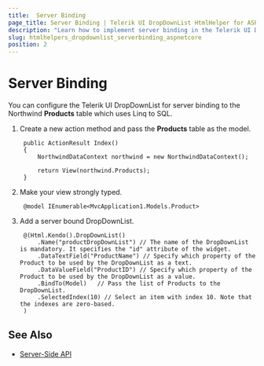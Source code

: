 ```yaml
---
title:  Server Binding
page_title: Server Binding | Telerik UI DropDownList HtmlHelper for ASP.NET Core
description: "Learn how to implement server binding in the Telerik UI DropDownList HtmlHelper for ASP.NET Core (MVC 6 or ASP.NET Core MVC)."
slug: htmlhelpers_dropdownlist_serverbinding_aspnetcore
position: 2
---
```


# Server Binding

You can configure the Telerik UI DropDownList for server binding to the Northwind **Products** table which uses Linq to SQL.

1. Create a new action method and pass the **Products** table as the model.

        public ActionResult Index()
        {
            NorthwindDataContext northwind = new NorthwindDataContext();

            return View(northwind.Products);
        }

1. Make your view strongly typed.

        @model IEnumerable<MvcApplication1.Models.Product>

1. Add a server bound DropDownList.

        @(Html.Kendo().DropDownList()
            .Name("productDropDownList") // The name of the DropDownList is mandatory. It specifies the "id" attribute of the widget.
            .DataTextField("ProductName") // Specify which property of the Product to be used by the DropDownList as a text.
            .DataValueField("ProductID") // Specify which property of the Product to be used by the DropDownList as a value.
            .BindTo(Model)   // Pass the list of Products to the DropDownList.
            .SelectedIndex(10) // Select an item with index 10. Note that the indexes are zero-based.
        )

## See Also

* [Server-Side API](/api/dropdownlist)
